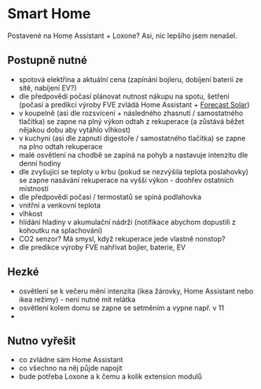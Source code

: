 # Smart Home

Postavené na Home Assistant + Loxone? Asi, nic lepšího jsem nenašel.

## Postupně nutné

- spotová elektřina a aktuální cena (zapínání bojleru, dobíjení baterií ze sítě, nabíjení EV?)
- dle předpovědi počasí plánovat nutnost nákupu na spotu, šetření (počasí a predikci výroby FVE zvládá Home Assistant + [Forecast Solar](https://www.home-assistant.io/integrations/forecast_solar))
- v koupelně (asi dle rozsvícení + následného zhasnutí / samostatného tlačítka) se zapne na plný výkon odtah z rekuperace (a zůstává běžet nějakou dobu aby vytáhlo vlhkost)
- v kuchyni (asi dle zapnutí digestoře / samostatného tlačítka) se zapne na plno odtah rekuperace
- malé osvětlení na chodbě se zapíná na pohyb a nastavuje intenzitu dle denní hodiny
- dle zvyšující se teploty u krbu (pokud se nezvýšila teplota poslahovky) se zapne nasávání rekuperace na vyšší výkon - doohřev ostatních místností
- dle předpovědi počasí / termostatů se spíná podlahovka 
- vnitřní a venkovní teplota
- vlhkost
- hlídání hladiny v akumulační nádrži (notifikace abychom dopustili z kohoutku na splachování)
- CO2 senzor? Má smysl, když rekuperace jede vlastně nonstop?
- dle predikce výroby FVE nahřívat bojler, baterie, EV

## Hezké

- osvětlení se k večeru mění intenzita (ikea žárovky, Home Assistant nebo ikea režimy) - není nutné mít relátka
- osvětlení kolem domu se zapne se setměním a vypne např. v 11
- 

## Nutno vyřešit

- co zvládne sám Home Assistant
- co všechno na něj půjde napojit
- bude potřeba Loxone a k čemu a kolik extension modulů